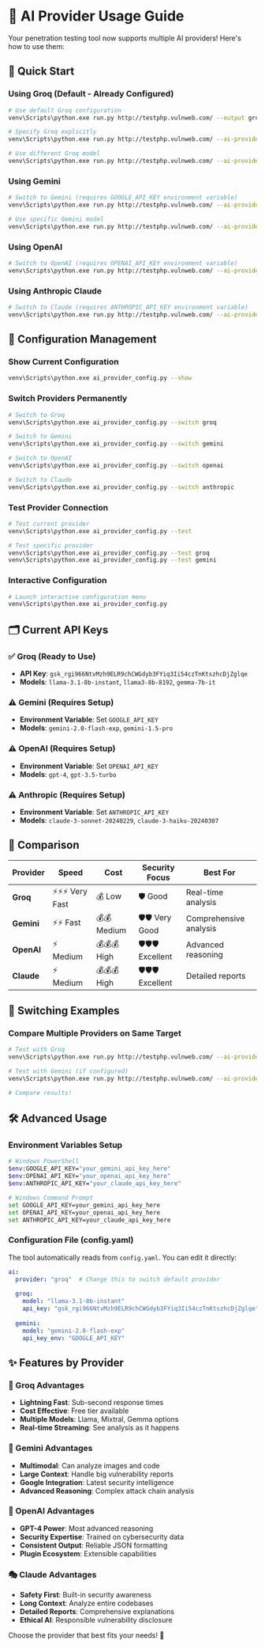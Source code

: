 # 🤖 AI Provider Usage Guide

Your penetration testing tool now supports multiple AI providers! Here's how to use them:

## 🚀 Quick Start

### Using Groq (Default - Already Configured)
```bash
# Use default Groq configuration
venv\Scripts\python.exe run.py http://testphp.vulnweb.com/ --output groq_report.html

# Specify Groq explicitly  
venv\Scripts\python.exe run.py http://testphp.vulnweb.com/ --ai-provider groq --output report.html

# Use different Groq model
venv\Scripts\python.exe run.py http://testphp.vulnweb.com/ --ai-provider groq --ai-model llama3-8b-8192
```

### Using Gemini
```bash
# Switch to Gemini (requires GOOGLE_API_KEY environment variable)
venv\Scripts\python.exe run.py http://testphp.vulnweb.com/ --ai-provider gemini --output gemini_report.html

# Use specific Gemini model
venv\Scripts\python.exe run.py http://testphp.vulnweb.com/ --ai-provider gemini --ai-model gemini-2.0-flash-exp
```

### Using OpenAI
```bash
# Switch to OpenAI (requires OPENAI_API_KEY environment variable)
venv\Scripts\python.exe run.py http://testphp.vulnweb.com/ --ai-provider openai --output openai_report.html
```

### Using Anthropic Claude
```bash
# Switch to Claude (requires ANTHROPIC_API_KEY environment variable)
venv\Scripts\python.exe run.py http://testphp.vulnweb.com/ --ai-provider anthropic --output claude_report.html
```

## 🔧 Configuration Management

### Show Current Configuration
```bash
venv\Scripts\python.exe ai_provider_config.py --show
```

### Switch Providers Permanently
```bash
# Switch to Groq
venv\Scripts\python.exe ai_provider_config.py --switch groq

# Switch to Gemini  
venv\Scripts\python.exe ai_provider_config.py --switch gemini

# Switch to OpenAI
venv\Scripts\python.exe ai_provider_config.py --switch openai

# Switch to Claude
venv\Scripts\python.exe ai_provider_config.py --switch anthropic
```

### Test Provider Connection
```bash
# Test current provider
venv\Scripts\python.exe ai_provider_config.py --test

# Test specific provider
venv\Scripts\python.exe ai_provider_config.py --test groq
venv\Scripts\python.exe ai_provider_config.py --test gemini
```

### Interactive Configuration
```bash
# Launch interactive configuration menu
venv\Scripts\python.exe ai_provider_config.py
```

## 🗂️ Current API Keys

### ✅ Groq (Ready to Use)
- **API Key**: `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`
- **Models**: `llama-3.1-8b-instant`, `llama3-8b-8192`, `gemma-7b-it`

### ⚠️ Gemini (Requires Setup)
- **Environment Variable**: Set `GOOGLE_API_KEY`
- **Models**: `gemini-2.0-flash-exp`, `gemini-1.5-pro`

### ⚠️ OpenAI (Requires Setup)  
- **Environment Variable**: Set `OPENAI_API_KEY`
- **Models**: `gpt-4`, `gpt-3.5-turbo`

### ⚠️ Anthropic (Requires Setup)
- **Environment Variable**: Set `ANTHROPIC_API_KEY`  
- **Models**: `claude-3-sonnet-20240229`, `claude-3-haiku-20240307`

## 🎯 Comparison

| Provider | Speed | Cost | Security Focus | Best For |
|----------|-------|------|----------------|----------|
| **Groq** | ⚡⚡⚡ Very Fast | 💰 Low | 🛡️ Good | Real-time analysis |
| **Gemini** | ⚡⚡ Fast | 💰💰 Medium | 🛡️🛡️ Very Good | Comprehensive analysis |  
| **OpenAI** | ⚡ Medium | 💰💰💰 High | 🛡️🛡️🛡️ Excellent | Advanced reasoning |
| **Claude** | ⚡ Medium | 💰💰💰 High | 🛡️🛡️🛡️ Excellent | Detailed reports |

## 🔄 Switching Examples

### Compare Multiple Providers on Same Target
```bash
# Test with Groq
venv\Scripts\python.exe run.py http://testphp.vulnweb.com/ --ai-provider groq --output groq_analysis.html

# Test with Gemini (if configured)
venv\Scripts\python.exe run.py http://testphp.vulnweb.com/ --ai-provider gemini --output gemini_analysis.html

# Compare results!
```

## 🛠️ Advanced Usage

### Environment Variables Setup
```bash
# Windows PowerShell
$env:GOOGLE_API_KEY="your_gemini_api_key_here"
$env:OPENAI_API_KEY="your_openai_api_key_here" 
$env:ANTHROPIC_API_KEY="your_claude_api_key_here"

# Windows Command Prompt
set GOOGLE_API_KEY=your_gemini_api_key_here
set OPENAI_API_KEY=your_openai_api_key_here
set ANTHROPIC_API_KEY=your_claude_api_key_here
```

### Configuration File (config.yaml)
The tool automatically reads from `config.yaml`. You can edit it directly:

```yaml
ai:
  provider: "groq"  # Change this to switch default provider
  
  groq:
    model: "llama-3.1-8b-instant"
    api_key: "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"
    
  gemini:
    model: "gemini-2.0-flash-exp"
    api_key_env: "GOOGLE_API_KEY"
```

## ✨ Features by Provider

### 🦙 Groq Advantages
- **Lightning Fast**: Sub-second response times
- **Cost Effective**: Free tier available
- **Multiple Models**: Llama, Mixtral, Gemma options
- **Real-time Streaming**: See analysis as it happens

### 🧬 Gemini Advantages  
- **Multimodal**: Can analyze images and code
- **Large Context**: Handle big vulnerability reports
- **Google Integration**: Latest security intelligence
- **Advanced Reasoning**: Complex attack chain analysis

### 🤖 OpenAI Advantages
- **GPT-4 Power**: Most advanced reasoning
- **Security Expertise**: Trained on cybersecurity data
- **Consistent Output**: Reliable JSON formatting
- **Plugin Ecosystem**: Extensible capabilities

### 🎭 Claude Advantages
- **Safety First**: Built-in security awareness
- **Long Context**: Analyze entire codebases
- **Detailed Reports**: Comprehensive explanations
- **Ethical AI**: Responsible vulnerability disclosure

Choose the provider that best fits your needs! 🚀
